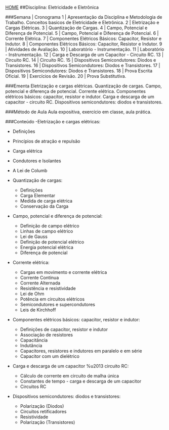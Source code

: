 [HOME](https://github.com/lucastafarelbs/Ensino-Superior-de-Informatica-GRATUITO) 
##Disciplina: Eletricidade e Eletrônica

###Semana | Cronograma
1	| Apresentação da Disciplina e Metodologia de Trabalho. Conceitos basicos de Eletricidade e Eletrônica.
2	| Eletrização e Cargas Elétricas.
3	| Quantização de Cargas.
4	| Campo, Potencial e Diferença de Potencial.
5	| Campo, Potencial e Diferença de Potencial.
6	| Corrente Elétrica.
7	| Componentes Elétricos Básicos: Capacitor, Resistor e Indutor.
8	| Componentes Elétricos Básicos: Capacitor, Resistor e Indutor.
9	| Atividades de Avaliação.
10	| Laboratório - Instrumentação.
11	| Laboratório - Instrumentação.
12	| Carga e Descarga de um Capacitor - Circuito RC.
13	| Circuito RC.
14	| Circuito RC.
15	| Dispositivos Semicondutores: Diodos e Transistores.
16	| Dispositivos Semicondutores: Diodos e Transistores.
17	| Dispositivos Semicondutores: Diodos e Transistores.
18	| Prova Escrita Oficial.
19	| Exercícios de Revisão.
20	| Prova Substitutiva.

###Ementa
Eletrização e cargas elétricas. Quantização de cargas. Campo, potencial e diferença de potencial. Corrente elétrica. Componentes elétricos básicos: capacitor, resistor e indutor. Carga e descarga de um capacitor - circuito RC. Dispositivos semicondutores: diodos e transistores.

###Método de Aula
Aula expositiva, exercício em classe, aula prática.

###Conteúdo
-Eletrização e cargas elétricas:
  - Definições
  - Princípios de atração e repulsão
  - Carga elétrica
  - Condutores e Isolantes
  - A Lei de Columb

- Quantização de cargas:
  - Definições
  - Carga Elementar
  - Medida de carga elétrica
  - Conservação da Carga

- Campo, potencial e diferença de potencial:
  - Definição de campo elétrico
  - Linhas de campo elétrico
  - Lei de Gauss
  - Definição de potencial elétrico
  - Energia potencial elétrica
  - Diferença de potencial

- Corrente elétrica:
  - Cargas em movimento e corrente elétrica
  - Corrente Contínua
  - Corrente Alternada
  - Resistência e resistividade
  - Lei de Ohm
  - Potência em circuitos elétricos
  - Semicondutores e supercondutores
  - Leis de Kirchhoff

- Componentes elétricos básicos: capacitor, resistor e indutor:
  - Definições de capacitor, resistor e indutor
  - Associação de resistores
  - Capacitância
  - Indutância
  - Capacitores, resistores e indutores em paralelo e em série
  - Capacitor com um dielétrico

- Carga e descarga de um capacitor %u2013 circuito RC:
  - Cálculo de corrente em circuito de malha única
  - Constantes de tempo - carga e descarga de um capacitor
  - Circuitos RC

- Dispositivos semicondutores: diodos e transistores:
  - Polarização (Diodos)
  - Circuitos retificadores
  - Resistividade
  - Polarização (Transistores)
